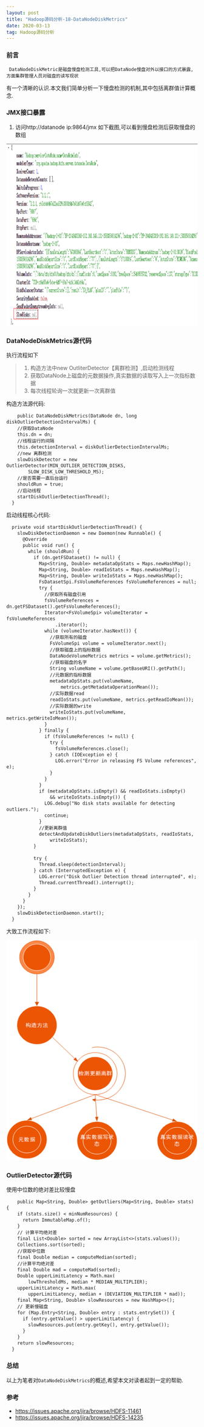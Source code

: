 ```yaml
---
layout: post
title: "Hadoop源码分析-18-DataNodeDiskMetrics"
date: 2020-03-13
tag: Hadoop源码分析
---
```


### 前言

     DataNodeDiskMetric是磁盘慢盘检测工具,可以把DataNode慢盘对外以接口的方式暴露,方面集群管理人员对磁盘的读写现状
  有一个清晰的认识.本文我们简单分析一下慢盘检测的机制,其中包括离群值计算概念.
  
### JMX接口暴露

  1. 访问http://datanode ip:9864/jmx 如下截图,可以看到慢盘检测后获取慢盘的数组
  
<div>
<img src="/images/posts/hadoop-source-18/hadoop01.png" height="480" width="580" />
</div>     

### DataNodeDiskMetrics源代码

  执行流程如下
  
> 1. 构造方法中new OutliterDetector【离群检测】,启动检测线程
> 2. 获取DataNode上磁盘的元数据操作,真实数据的读取写入上一次指标数据
> 3. 每次线程轮询一次就更新一次离群值


  构造方法源代码:
  
```
    public DataNodeDiskMetrics(DataNode dn, long diskOutlierDetectionIntervalMs) {
    //获取DataNode
	this.dn = dn;
    //线程运行的间隔
	this.detectionInterval = diskOutlierDetectionIntervalMs;
    //new 离群检测
	slowDiskDetector = new OutlierDetector(MIN_OUTLIER_DETECTION_DISKS,
        SLOW_DISK_LOW_THRESHOLD_MS);
	//是否需要一直后台运行
    shouldRun = true;
	//启动线程
    startDiskOutlierDetectionThread();
  }
```  

  启动线程核心代码:
  
```
  private void startDiskOutlierDetectionThread() {
    slowDiskDetectionDaemon = new Daemon(new Runnable() {
      @Override
      public void run() {
        while (shouldRun) {
          if (dn.getFSDataset() != null) {
            Map<String, Double> metadataOpStats = Maps.newHashMap();
            Map<String, Double> readIoStats = Maps.newHashMap();
            Map<String, Double> writeIoStats = Maps.newHashMap();
            FsDatasetSpi.FsVolumeReferences fsVolumeReferences = null;
            try {
			  //获取所有磁盘引用
              fsVolumeReferences = dn.getFSDataset().getFsVolumeReferences();
              Iterator<FsVolumeSpi> volumeIterator = fsVolumeReferences
                  .iterator();
              while (volumeIterator.hasNext()) {
			    //获取所有的磁盘
                FsVolumeSpi volume = volumeIterator.next();
                //获取磁盘上的指标数据
				DataNodeVolumeMetrics metrics = volume.getMetrics();
                //获取磁盘的名字
				String volumeName = volume.getBaseURI().getPath();
                //元数据的指标数据
                metadataOpStats.put(volumeName,
                    metrics.getMetadataOperationMean());
                //实际数据read
				readIoStats.put(volumeName, metrics.getReadIoMean());
                //实际数据的write
				writeIoStats.put(volumeName, metrics.getWriteIoMean());
              }
            } finally {
              if (fsVolumeReferences != null) {
                try {
                  fsVolumeReferences.close();
                } catch (IOException e) {
                  LOG.error("Error in releasing FS Volume references", e);
                }
              }
            }
            if (metadataOpStats.isEmpty() && readIoStats.isEmpty()
                && writeIoStats.isEmpty()) {
              LOG.debug("No disk stats available for detecting outliers.");
              continue;
            }
            //更新离群值
            detectAndUpdateDiskOutliers(metadataOpStats, readIoStats,
                writeIoStats);
          }

          try {
            Thread.sleep(detectionInterval);
          } catch (InterruptedException e) {
            LOG.error("Disk Outlier Detection thread interrupted", e);
            Thread.currentThread().interrupt();
          }
        }
      }
    });
    slowDiskDetectionDaemon.start();
  }  
```

  大致工作流程如下:
  
<div>
<img src="/images/posts/hadoop-source-18/hadoop02.png" height="580" width="580" />
</div>

### OutlierDetector源代码

  使用中位数的绝对差比较慢盘
  
```
    public Map<String, Double> getOutliers(Map<String, Double> stats) {
    if (stats.size() < minNumResources) {
      return ImmutableMap.of();
    }
    // 计算平均绝对差
    final List<Double> sorted = new ArrayList<>(stats.values());
    Collections.sort(sorted);
    //获取中位数
    final Double median = computeMedian(sorted);
    //计算平均绝对差
    final Double mad = computeMad(sorted);
    Double upperLimitLatency = Math.max(
        lowThresholdMs, median * MEDIAN_MULTIPLIER);
    upperLimitLatency = Math.max(
        upperLimitLatency, median + (DEVIATION_MULTIPLIER * mad));
    final Map<String, Double> slowResources = new HashMap<>();
    // 更新慢磁盘
    for (Map.Entry<String, Double> entry : stats.entrySet()) {
      if (entry.getValue() > upperLimitLatency) {
        slowResources.put(entry.getKey(), entry.getValue());
      }
    }
    return slowResources;
  }
```

### 总结

   以上为笔者对`DataNodeDiskMetrics`的概述,希望本文对读者起到一定的帮助.

### 参考

* https://issues.apache.org/jira/browse/HDFS-11461
* https://issues.apache.org/jira/browse/HDFS-14235
